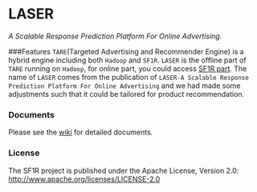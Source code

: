 LASER
=======================================
*A Scalable Response Prediction Platform For Online Advertising.*

###Features
`TARE`(Targeted Advertising and Recommender Engine) is a hybrid engine including both `Hadoop` and `SF1R`.
`LASER` is the offline part of `TARE` running on `Hadoop`, for online part, you could access [SF1R part](http://github.com/izenecloud/sf1r-ad-delivery). The name of `LASER` comes from the publication of 
`LASER-A Scalable Response Prediction Platform For Online Advertising` and we had made some adjustments such 
that it could be tailored for product recommendation.


### Documents
Please see the [wiki](https://github.com/izenecloud/laser/wiki) for detailed documents.

### License
The SF1R project is published under the Apache License, Version 2.0:
http://www.apache.org/licenses/LICENSE-2.0
